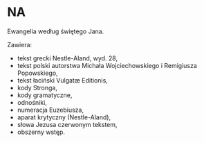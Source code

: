 # NA

Ewangelia według świętego Jana.

Zawiera:

* tekst grecki Nestle-Aland, wyd. 28,
* tekst polski autorstwa Michała Wojciechowskiego i Remigiusza Popowskiego,
* tekst łaciński Vulgatæ Editionis,
* kody Stronga,
* kody gramatyczne,
* odnośniki,
* numeracja Euzebiusza,
* aparat krytyczny (Nestle-Aland),
* słowa Jezusa czerwonym tekstem,
* obszerny wstęp.
